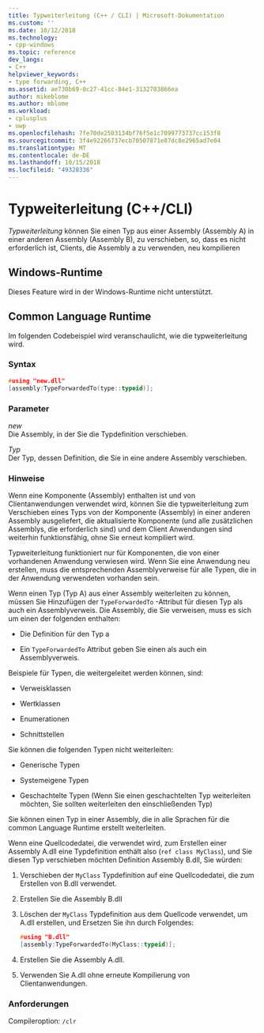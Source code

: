 ```yaml
---
title: Typweiterleitung (C++ / CLI) | Microsoft-Dokumentation
ms.custom: ''
ms.date: 10/12/2018
ms.technology:
- cpp-windows
ms.topic: reference
dev_langs:
- C++
helpviewer_keywords:
- type forwarding, C++
ms.assetid: ae730b69-0c27-41cc-84e1-3132783866ea
author: mikeblome
ms.author: mblome
ms.workload:
- cplusplus
- uwp
ms.openlocfilehash: 7fe70de2503134bf76f5e1c7099773737cc153f8
ms.sourcegitcommit: 3f4e92266737ecb70507871e87dc8e2965ad7e04
ms.translationtype: MT
ms.contentlocale: de-DE
ms.lasthandoff: 10/15/2018
ms.locfileid: "49328336"
---
```

# <a name="type-forwarding-ccli"></a>Typweiterleitung (C++/CLI)

*Typweiterleitung* können Sie einen Typ aus einer Assembly (Assembly A) in einer anderen Assembly (Assembly B), zu verschieben, so, dass es nicht erforderlich ist, Clients, die Assembly a zu verwenden, neu kompilieren

## <a name="windows-runtime"></a>Windows-Runtime

Dieses Feature wird in der Windows-Runtime nicht unterstützt.

## <a name="common-language-runtime"></a>Common Language Runtime

Im folgenden Codebeispiel wird veranschaulicht, wie die typweiterleitung wird.

### <a name="syntax"></a>Syntax

```cpp
#using "new.dll"
[assembly:TypeForwardedTo(type::typeid)];
```

### <a name="parameters"></a>Parameter

*new*<br/>
Die Assembly, in der Sie die Typdefinition verschieben.

*Typ*<br/>
Der Typ, dessen Definition, die Sie in eine andere Assembly verschieben.

### <a name="remarks"></a>Hinweise

Wenn eine Komponente (Assembly) enthalten ist und von Clientanwendungen verwendet wird, können Sie die typweiterleitung zum Verschieben eines Typs von der Komponente (Assembly) in einer anderen Assembly ausgeliefert, die aktualisierte Komponente (und alle zusätzlichen Assemblys, die erforderlich sind) und dem Client Anwendungen sind weiterhin funktionsfähig, ohne Sie erneut kompiliert wird.

Typweiterleitung funktioniert nur für Komponenten, die von einer vorhandenen Anwendung verwiesen wird. Wenn Sie eine Anwendung neu erstellen, muss die entsprechenden Assemblyverweise für alle Typen, die in der Anwendung verwendeten vorhanden sein.

Wenn einen Typ (Typ A) aus einer Assembly weiterleiten zu können, müssen Sie Hinzufügen der `TypeForwardedTo` -Attribut für diesen Typ als auch ein Assemblyverweis. Die Assembly, die Sie verweisen, muss es sich um einen der folgenden enthalten:

- Die Definition für den Typ a

- Ein `TypeForwardedTo` Attribut geben Sie einen als auch ein Assemblyverweis.

Beispiele für Typen, die weitergeleitet werden können, sind:

- Verweisklassen

- Wertklassen

- Enumerationen

- Schnittstellen

Sie können die folgenden Typen nicht weiterleiten:

- Generische Typen

- Systemeigene Typen

- Geschachtelte Typen (Wenn Sie einen geschachtelten Typ weiterleiten möchten, Sie sollten weiterleiten den einschließenden Typ)

Sie können einen Typ in einer Assembly, die in alle Sprachen für die common Language Runtime erstellt weiterleiten.

Wenn eine Quellcodedatei, die verwendet wird, zum Erstellen einer Assembly A.dll eine Typdefinition enthält also (`ref class MyClass`), und Sie diesen Typ verschieben möchten Definition Assembly B.dll, Sie würden:

1. Verschieben der `MyClass` Typdefinition auf eine Quellcodedatei, die zum Erstellen von B.dll verwendet.

2. Erstellen Sie die Assembly B.dll

3. Löschen der `MyClass` Typdefinition aus dem Quellcode verwendet, um A.dll erstellen, und Ersetzen Sie ihn durch Folgendes:

    ```cpp
    #using "B.dll"
    [assembly:TypeForwardedTo(MyClass::typeid)];
    ```

4. Erstellen Sie die Assembly A.dll.

5. Verwenden Sie A.dll ohne erneute Kompilierung von Clientanwendungen.

### <a name="requirements"></a>Anforderungen

Compileroption: `/clr`